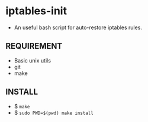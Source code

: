 iptables-init
=============

* An useful bash script for auto-restore iptables rules.

REQUIREMENT
-----------

* Basic unix utils
* git
* make

INSTALL
-------

* $ `make`
* $ `sudo PWD=$(pwd) make install`

